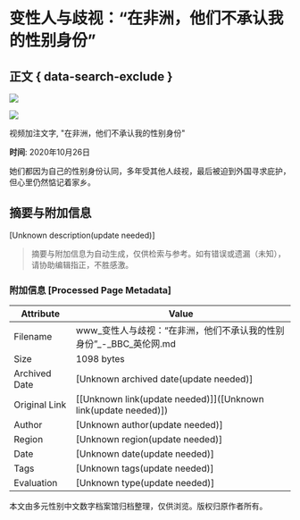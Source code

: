 # 变性人与歧视：“在非洲，他们不承认我的性别身份”

## 正文 { data-search-exclude }


![](https://sb.scorecardresearch.com/p?c1=2&c2=17986528&cv=2.0&cj=1)

![](https://a1.api.bbc.co.uk/hit.xiti?s=598342&s2=93&p=ukchinasimp.media_asset.54694944.page&x1=[urn%3Abbc%3Acps%3Acurie%3Aasset%3A914de634-dc8a-4c41-880d-941e4bf15b67]&x2=[responsive]&x3=[news-ukchina]&x4=[zh-Hans]&x7=[article-media-asset]&x8=[simorgh-nojs]&x9=[%E5%8F%98%E6%80%A7%E4%BA%BA%E4%B8%8E%E6%AD%A7%E8%A7%86%EF%BC%9A%E2%80%9C%E5%9C%A8%E9%9D%9E%E6%B4%B2%EF%BC%8C%E4%BB%96%E4%BB%AC%E4%B8%8D%E6%89%BF%E8%AE%A4%E6%88%91%E7%9A%84%E6%80%A7%E5%88%AB%E8%BA%AB%E4%BB%BD%E2%80%9D%2520-%2520BBC%2520%E8%8B%B1%E4%BC%A6%E7%BD%91]&x11=[2020-10-26T13%3A51%3A50.000Z]&x12=[2020-10-26T13%3A51%3A50.000Z]&x16=[WS%20-%20Inspire%20me]&x17=[Feature])

视频加注文字, "在非洲，他们不承认我的性别身份"

**时间**: 2020年10月26日

她们都因为自己的性别身份认同，多年受其他人歧视，最后被迫到外国寻求庇护，但心里仍然惦记着家乡。
<!-- tcd_original_link https://www.bbc.com/ukchina/simp/54694944 -->


## 摘要与附加信息

<!-- tcd_abstract -->
[Unknown description(update needed)]
<!-- tcd_abstract_end -->

> 摘要与附加信息为自动生成，仅供检索与参考。如有错误或遗漏（未知），请协助编辑指正，不胜感激。

### 附加信息 [Processed Page Metadata]

| Attribute       | Value                                  |
|-----------------|----------------------------------------|
| Filename        | www_变性人与歧视：“在非洲，他们不承认我的性别身份”_-_BBC_英伦网.md                             |
| Size            | 1098 bytes                           |
| Archived Date   | [Unknown archived date(update needed)]                             |
| Original Link   | [[Unknown link(update needed)]]([Unknown link(update needed)])                       |
| Author          | [Unknown author(update needed)]                               |
| Region          | [Unknown region(update needed)]                               |
| Date            | [Unknown date(update needed)]                                 |
| Tags            | [Unknown tags(update needed)]                                 |
| Evaluation            | [Unknown type(update needed)]                                 |
<!-- tcd_table_end -->

本文由多元性别中文数字档案馆归档整理，仅供浏览。版权归原作者所有。
